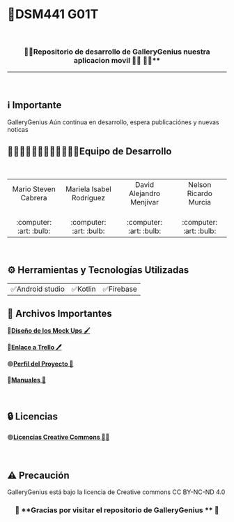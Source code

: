 # 📱DSM441 G01T

<br>
<div align="center">
  
 ### 🔵🔴Repositorio de desarrollo de GalleryGenius nuestra aplicacion movil 👋🏻  🔴🔵**
</div>

---

<br>

## ℹ️ Importante
GalleryGenius Aún continua en desarrollo, espera  publicaciónes y nuevas noticas
   <br>
   
<h2>👨🏻‍💻👨🏻‍💻👨🏻‍💻👩🏻‍💻Equipo de Desarrollo </h2>
<div style={padding: 10px}>
  <table style={margin: 0 auto}>
  <tr align="center">
    <td>Mario Steven Cabrera</td>
    <td>Mariela Isabel Rodríguez</td>
    <td>David Alejandro Menjivar</td>
    <td>Nelson Ricardo Murcia</td>
  </tr>
    <tr align="center">
    <td><br> :computer: :art: :bulb:</td>
    <td><br> :computer: :art: :bulb:</td>
    <td><br> :computer: :art: :bulb:</td>
    <td><br> :computer: :art: :bulb:</td>
  </tr>
</table>
</div>
<br>

## ⚙️ Herramientas y Tecnologías Utilizadas
<table>

  <tr align="center">
    <td>✅Android studio </td>
    <td>✅Kotlin</td>
    <td>✅Firebase</td>

  </tr>
</table>


## 📝 Archivos Importantes
🔴[**Diseño de los Mock Ups 🖌**](https://www.figma.com/design/Dxqv9KMfVSPMEjloIrW9x0/DSM-PROYECTO-CATEDRA-DISE%C3%91OS?node-id=0-1&t=zYOxJ1Uvja7JQGzF-1)<br>

🔴[**Enlace a Trello 🖊️**](https://trello.com/b/lhxX39H5)

🟢[**Perfil del Proyecto 📗**](https://drive.google.com/file/d/14qUuixzM9CU2iLxB31I45XY2SdiuLp5G/view?usp=sharing)

🔵[**Manuales 📘**](https://github.com/Cabrera437/Proyecto-de-catedra-DSM/tree/master/Manuales)


<br>

## 🔒 Licencias
🟢[**Licencias Creative Commons 📃📃**](https://creativecommons.org/licenses/by-nc-nd/4.0)


<br>

## ⚠️ Precaución
GalleryGenius está bajo la licencia de Creative commons CC BY-NC-ND 4.0
<br>


<div align="center">

### 🌟 **Gracias por visitar el repositorio de GalleryGenius  ** 🌟

</div>



